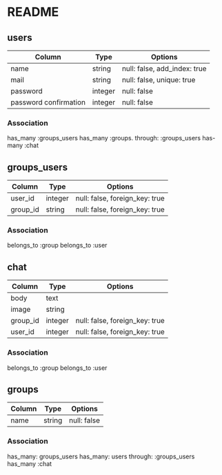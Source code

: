 # README

## users
|Column|Type|Options|
|------|----|-------|
|name|string|null: false, add_index: true|
|mail|string|null: false, unique: true|
|password|integer|null: false|
|password confirmation|integer|null: false|

### Association
has_many :groups_users
has_many :groups. through: :groups_users
has-many :chat

## groups_users
|Column|Type|Options|
|------|----|-------|
|user_id|integer|null: false, foreign_key: true|
|group_id|string|null: false, foreign_key: true|

### Association
belongs_to :group
belongs_to :user

## chat
|Column|Type|Options|
|------|----|-------|
|body|text|
|image|string|
|group_id|integer|null: false, foreign_key: true|
|user_id|integer|null: false, foreign_key: true|

### Association
belongs_to :group
belongs_to :user

## groups
|Column|Type|Options|
|------|----|-------|
|name|string|null: false|

### Association
has_many: groups_users
has_many: users through: :groups_users
has_many :chat